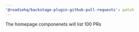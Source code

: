 ```yaml
---
'@roadiehq/backstage-plugin-github-pull-requests': patch
---
```


The homepage componenets will list 100 PRs

